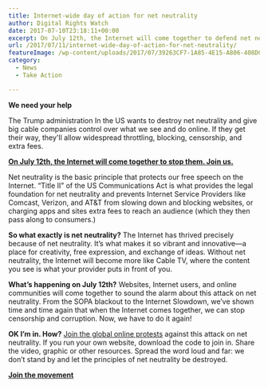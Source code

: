 ```yaml
---
title: Internet-wide day of action for net neutrality
author: Digital Rights Watch
date: 2017-07-10T23:18:11+00:00
excerpt: On July 12th, the Internet will come together to defend net neutrality. Join us.
url: /2017/07/11/internet-wide-day-of-action-for-net-neutrality/
featureImage: /wp-content/uploads/2017/07/39263CF7-1A85-4E15-A806-408DCAEA9236-4699-0000069F727E578D.png
category:
  - News
  - Take Action

---
```

**We need your help**

The Trump administration In the US wants to destroy net neutrality and give big cable companies control over what we see and do online. If they get their way, they'll allow widespread throttling, blocking, censorship, and extra fees.

[**On July 12th, the Internet will come together to stop them. Join us.**][1]

Net neutrality is the basic principle that protects our free speech on the Internet. &#8220;Title II&#8221; of the US Communications Act is what provides the legal foundation for net neutrality and prevents Internet Service Providers like Comcast, Verizon, and AT&T from slowing down and blocking websites, or charging apps and sites extra fees to reach an audience (which they then pass along to consumers.)

**So what exactly is net neutrality?**
The Internet has thrived precisely because of net neutrality. It&#8217;s what makes it so vibrant and innovative—a place for creativity, free expression, and exchange of ideas. Without net neutrality, the Internet will become more like Cable TV, where the content you see is what your provider puts in front of you.

**What&#8217;s happening on July 12th?**
Websites, Internet users, and online communities will come together to sound the alarm about this attack on net neutrality. From the SOPA blackout to the Internet Slowdown, we&#8217;ve shown time and time again that when the Internet comes together, we can stop censorship and corruption. Now, we have to do it again!

**OK I&#8217;m in. How?**
[Join the global online protests][1] against this attack on net neutrality. If you run your own website, download the code to join in. Share the video, graphic or other resources. Spread the word loud and far: we don&#8217;t stand by and let the principles of net neutrality be destroyed.

[**Join the movement**][1]

 [1]: https://www.battleforthenet.com/july12/
